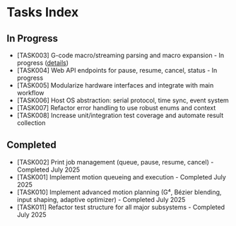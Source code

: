 # Tasks Index

## In Progress
- [TASK003] G-code macro/streaming parsing and macro expansion - In progress ([details](TASK003-gcode-macro-streaming-parsing.md))
- [TASK004] Web API endpoints for pause, resume, cancel, status - In progress
- [TASK005] Modularize hardware interfaces and integrate with main workflow
- [TASK006] Host OS abstraction: serial protocol, time sync, event system
- [TASK007] Refactor error handling to use robust enums and context
- [TASK008] Increase unit/integration test coverage and automate result collection

## Completed
- [TASK002] Print job management (queue, pause, resume, cancel) - Completed July 2025
- [TASK001] Implement motion queueing and execution - Completed July 2025
- [TASK010] Implement advanced motion planning (G⁴, Bézier blending, input shaping, adaptive optimizer) - Completed July 2025
- [TASK011] Refactor test structure for all major subsystems - Completed July 2025

